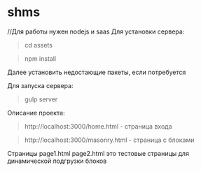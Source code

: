 # shms
//Для работы нужен nodejs и saas
Для установки сервера:

> cd assets

>npm install

Далее установить недостающие пакеты, если потребуется

Для запуска сервера:

>gulp server

Описание проекта:

>http://localhost:3000/home.html - страница входа

>http://localhost:3000/masonry.html - страница с блоками

Страницы page1.html page2.html  это тестовые страницы для динамической подгрузки блоков
